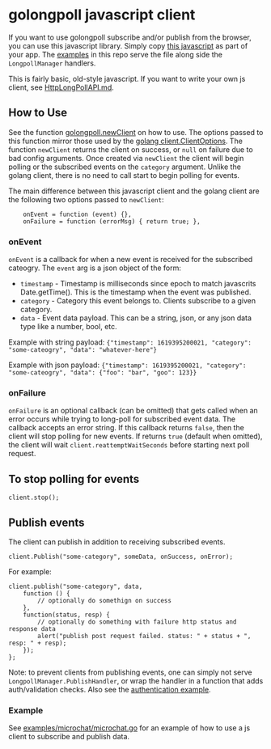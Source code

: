 # golongpoll javascript client
If you want to use golongpoll subscribe and/or publish from the browser, you can use this javascript library.  Simply copy [this javascript](/js-client/client.js) as part of your app.  The [examples](/examples/README.md) in this repo serve the file along side the `LongpollManager` handlers.

This is fairly basic, old-style javascript.  If you want to write your own js client, see [HttpLongPollAPI.md](/HttpLongPollAPI.md).

## How to Use
See the function [golongpoll.newClient](/js-client/client.js) on how to use.  The options passed to this function mirror those used by the [golang client.ClientOptions](https://pkg.go.dev/github.com/jcuga/golongpoll/client#ClientOptions).  The function `newClient` returns the client on success, or `null` on failure due to bad config arguments. Once created via `newClient` the client will begin polling or the subscribed events on the `category` argument. Unlike the golang client, there is no need to call start to begin polling for events.

The main difference between this javascript client and the golang client are the following two options passed to `newClient`:

```
    onEvent = function (event) {},
    onFailure = function (errorMsg) { return true; },
```

### onEvent
`onEvent` is a callback for when a new event is received for the subscribed cateogry.  The `event` arg is a json object of the form:

* `timestamp` - Timestamp is milliseconds since epoch to match javascrits Date.getTime(). This is the timestamp when the event was published.
* `category` - Category this event belongs to. Clients subscribe to a given category.
* `data` - Event data payload. This can be a string, json, or any json data type like a number, bool, etc.

Example with string payload: `{"timestamp": 1619395200021, "category": "some-cateogry", "data": "whatever-here"}`

Example with json payload: `{"timestamp": 1619395200021, "category": "some-cateogry", "data": {"foo": "bar", "goo": 123}}`

### onFailure
`onFailure` is an optional callback (can be omitted) that gets called when an error occurs while trying to long-poll for subscribed event data. The callback accepts an error string. If this callback returns `false`, then the client will stop polling for new events.  If returns `true` (default when omitted), the client will wait `client.reattemptWaitSeconds` before starting next poll request.

## To stop polling for events
```
client.stop();
```

## Publish events
The client can publish in addition to receiving subscribed events.
```
client.Publish("some-category", someData, onSuccess, onError);
```

For example:
```
client.publish("some-category", data,
    function () {
        // optionally do somethign on success
    },
    function(status, resp) {
        // optionally do something with failure http status and response data
        alert("publish post request failed. status: " + status + ", resp: " + resp);
    });
};
```

Note: to prevent clients from publishing events, one can simply not serve `LongpollManager.PublishHandler`, or wrap the handler in a function that adds auth/validation checks. Also see the [authentication example](/examples/authentication/auth.go).

### Example
See [examples/microchat/microchat.go](/examples/microchat/microchat.go) for an example of how to use a js client to subscribe and publish data.
